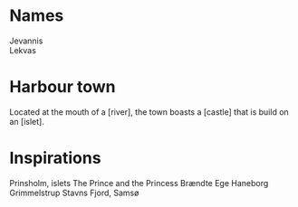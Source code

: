 # Names

Jevannis  
Lekvas

# Harbour town
Located at the mouth of a [river], the town boasts a [castle] that is build on an [islet].

# Inspirations
Prinsholm, islets The Prince and the Princess
Brændte Ege
Haneborg
Grimmelstrup
Stavns Fjord, Samsø


